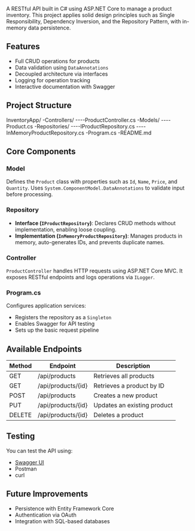 A RESTful API built in C# using ASP.NET Core to manage a product inventory. This project applies solid design principles such as Single Responsibility, Dependency Inversion, and the Repository Pattern, with in-memory data persistence.

## Features

- Full CRUD operations for products
- Data validation using `DataAnnotations`
- Decoupled architecture via interfaces
- Logging for operation tracking
- Interactive documentation with Swagger

## Project Structure

InventoryApp/ 
-Controllers/ 
----ProductController.cs 
-Models/ 
----Product.cs 
-Repositories/ 
----IProductRepository.cs 
----InMemoryProductRepository.cs 
-Program.cs 
-README.md

## Core Components

### Model

Defines the `Product` class with properties such as `Id`, `Name`, `Price`, and `Quantity`. Uses `System.ComponentModel.DataAnnotations` to validate input before processing.

### Repository

- **Interface (`IProductRepository`)**: Declares CRUD methods without implementation, enabling loose coupling.
- **Implementation (`InMemoryProductRepository`)**: Manages products in memory, auto-generates IDs, and prevents duplicate names.

### Controller

`ProductController` handles HTTP requests using ASP.NET Core MVC. It exposes RESTful endpoints and logs operations via `ILogger`.

### Program.cs

Configures application services:
- Registers the repository as a `Singleton`
- Enables Swagger for API testing
- Sets up the basic request pipeline

## Available Endpoints

| Method | Endpoint             | Description                  |
|--------|----------------------|------------------------------|
| GET    | /api/products        | Retrieves all products       |
| GET    | /api/products/{id}   | Retrieves a product by ID    |
| POST   | /api/products        | Creates a new product        |
| PUT    | /api/products/{id}   | Updates an existing product  |
| DELETE | /api/products/{id}   | Deletes a product            |

## Testing

You can test the API using:
- [Swagger UI](http://localhost:{port}/swagger)
- Postman
- curl

## Future Improvements

- Persistence with Entity Framework Core
- Authentication via OAuth 
- Integration with SQL-based databases

